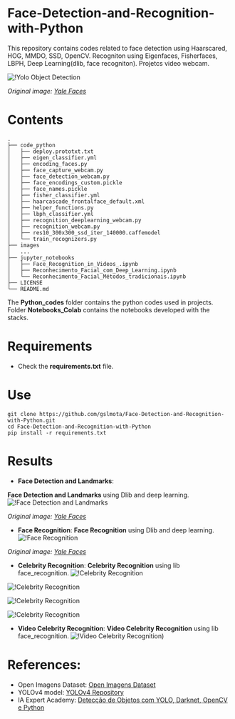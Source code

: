 # Face-Detection-and-Recognition-with-Python
This repository contains codes related to face detection using Haarscared, HOG, MMDO, SSD, OpenCV. Recogniton using Eigenfaces, Fisherfaces, LBPH, Deep Learning(dlib, face recogniton).
Projetcs video webcam.

![!Yolo Object Detection](https://github.com/gslmota/Face-Detection-and-Recognition-with-Python/blob/main/images/cp.png)

*Original image: [Yale Faces](https://sthttp://cvc.cs.yale.edu/cvc/projects/yalefaces/yalefaces.html)*

# Contents
``` shell
.
├── code_python
│   ├── deploy.prototxt.txt
│   ├── eigen_classifier.yml
│   ├── encoding_faces.py
│   ├── face_capture_webcam.py
│   ├── face_detection_webcam.py
│   ├── face_encodings_custom.pickle
│   ├── face_names.pickle
│   ├── fisher_classifier.yml
│   ├── haarcascade_frontalface_default.xml
│   ├── helper_functions.py
│   ├── lbph_classifier.yml
│   ├── recognition_deeplearning_webcam.py
│   ├── recognition_webcam.py
│   ├── res10_300x300_ssd_iter_140000.caffemodel
│   └── train_recognizers.py
├── images
│   ...
├── jupyter_notebooks
│   ├── Face_Recognition_in_Videos_.ipynb
│   ├── Reconhecimento_Facial_com_Deep_Learning.ipynb
│   └── Reconhecimento_Facial_Métodos_tradicionais.ipynb
├── LICENSE
└── README.md
```
The **Python_codes** folder contains the python codes used in projects. Folder **Notebooks_Colab** contains the notebooks developed with the stacks.

# Requirements

 * Check the **requirements.txt** file.


# Use

```shell
git clone https://github.com/gslmota/Face-Detection-and-Recognition-with-Python.git
cd Face-Detection-and-Recognition-with-Python
pip install -r requirements.txt
```


# Results

 * **Face Detection and Landmarks**:

**Face Detection and Landmarks** using Dlib and deep learning.
![!Face Detection and Landmarks](https://github.com/gslmota/Face-Detection-and-Recognition-with-Python/blob/main/images/d1.png)

*Original image: [Yale Faces](https://sthttp://cvc.cs.yale.edu/cvc/projects/yalefaces/yalefaces.html)*

 
 * **Face Recognition**:
 **Face Recognition** using Dlib and deep learning.
 ![!Face Recognition](https://github.com/gslmota/Face-Detection-and-Recognition-with-Python/blob/main/images/d2.png)

 *Original image: [Yale Faces](https://sthttp://cvc.cs.yale.edu/cvc/projects/yalefaces/yalefaces.html)*

 * **Celebrity Recognition**:
 **Celebrity Recognition** using lib face_recognition.
 ![!Celebrity Recognition](https://github.com/gslmota/Face-Detection-and-Recognition-with-Python/blob/main/images/ae1.png)

 ![!Celebrity Recognition](https://github.com/gslmota/Face-Detection-and-Recognition-with-Python/blob/main/images/ae2.png)

 ![!Celebrity Recognition](https://github.com/gslmota/Face-Detection-and-Recognition-with-Python/blob/main/images/wol1.png)

 ![!Celebrity Recognition](https://github.com/gslmota/Face-Detection-and-Recognition-with-Python/blob/main/images/wol2.png)


 * **Video Celebrity Recognition**:
**Video Celebrity Recognition** using lib face_recognition.
 ![!Video Celebrity Recognition](https://github.com/gslmota/Face-Detection-and-Recognition-with-Python/blob/main/images/vid.gif))



# References:
* Open Imagens Dataset: [Open Imagens Dataset](https://storage.googleapis.com/openimages/web/index.html)
* YOLOv4 model: [YOLOv4 Repository](https://github.com/AlexeyAB/darknet)
* IA Expert Academy: [Detecção de Objetos com YOLO, Darknet, OpenCV e Python](https://iaexpert.academy/cursos-online-assinatura/deteccao-de-objetos-com-yolo-darknet-opencv-e-python/)

